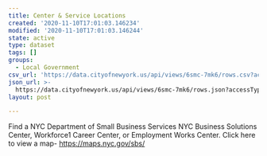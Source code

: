 ```yaml
---
title: Center & Service Locations
created: '2020-11-10T17:01:03.146234'
modified: '2020-11-10T17:01:03.146244'
state: active
type: dataset
tags: []
groups:
  - Local Government
csv_url: 'https://data.cityofnewyork.us/api/views/6smc-7mk6/rows.csv?accessType=DOWNLOAD'
json_url: >-
  https://data.cityofnewyork.us/api/views/6smc-7mk6/rows.json?accessType=DOWNLOAD
layout: post

---
```

Find a NYC Department of Small Business Services NYC Business Solutions Center, Workforce1 Career Center, or Employment Works Center. Click here to view a map- https://maps.nyc.gov/sbs/
